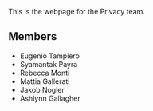 This is the webpage for the Privacy team.


## Members

- Eugenio Tampiero
- Syamantak Payra
- Rebecca Monti
- Mattia Gallerati
- Jakob Nogler
- Ashlynn Gallagher